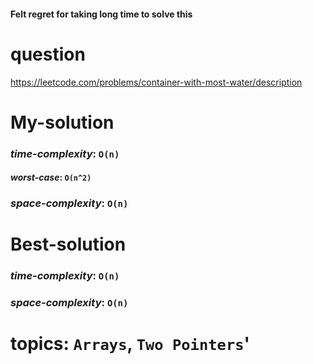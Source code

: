 #### Felt regret for taking long time to solve this

# question
https://leetcode.com/problems/container-with-most-water/description

# **My-solution**

### _time-complexity_: `O(n)`
####   _worst-case_: `O(n^2)`
### _space-complexity_: `O(n)`

# **Best-solution**

### _time-complexity_: `O(n)`
### _space-complexity_: `O(n)`


# topics: `Arrays`, `Two Pointers`'
